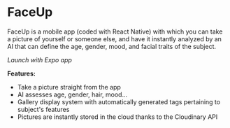 # FaceUp
FaceUp is a mobile app (coded with React Native) with which you can take a picture of yourself or someone else, and have it instantly analyzed by an AI that can define the age, gender, mood, and facial traits of the subject.

_Launch with Expo app_

**Features:**

- Take a picture straight from the app
- AI assesses age, gender, hair, mood...
- Gallery display system with automatically generated tags pertaining to subject's features
- Pictures are instantly stored in the cloud thanks to the Cloudinary API
